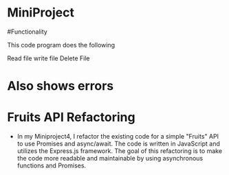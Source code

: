 # MiniProject

#Functionality

This code program does the following

Read file
write file
Delete File

# Also shows errors

# Fruits API Refactoring

- In my Miniproject4, I refactor the existing code for a simple "Fruits" API to use Promises and async/await. The code is written in JavaScript and utilizes the Express.js framework. The goal of this refactoring is to make the code more readable and maintainable by using asynchronous functions and Promises.

